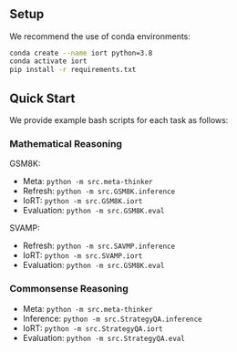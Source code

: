 <h1 align="center">

## Setup

We recommend the use of conda environments:

```sh
conda create --name iort python=3.8
conda activate iort
pip install -r requirements.txt
```

##  Quick Start

We provide example bash scripts for each task as follows:



### Mathematical Reasoning
GSM8K:
- Meta: `python -m src.meta-thinker`
- Refresh: `python -m src.GSM8K.inference`
- IoRT: `python -m src.GSM8K.iort`
- Evaluation: `python -m src.GSM8K.eval`

SVAMP:
- Refresh: `python -m src.SAVMP.inference`
- IoRT: `python -m src.SVAMP.iort`
- Evaluation: `python -m src.GSM8K.eval`
  
### Commonsense Reasoning
- Meta: `python -m src.meta-thinker`
- Inference: `python -m src.StrategyQA.inference`
- IoRT: `python -m src.StrategyQA.iort`
- Evaluation: `python -m src.StrategyQA.eval`

